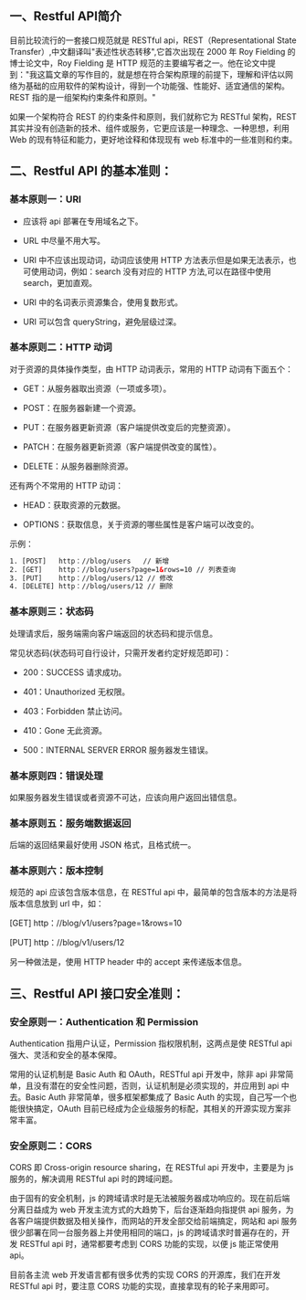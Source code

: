 
## 一、Restful API简介

目前比较流行的一套接口规范就是 RESTful api，REST（Representational State Transfer）,中文翻译叫"表述性状态转移",它首次出现在 2000 年 Roy Fielding 的博士论文中，Roy Fielding 是 HTTP 规范的主要编写者之一。他在论文中提到："我这篇文章的写作目的，就是想在符合架构原理的前提下，理解和评估以网络为基础的应用软件的架构设计，得到一个功能强、性能好、适宜通信的架构。REST 指的是一组架构约束条件和原则。"

如果一个架构符合 REST 的约束条件和原则，我们就称它为 RESTful 架构，REST 其实并没有创造新的技术、组件或服务，它更应该是一种理念、一种思想，利用 Web 的现有特征和能力，更好地诠释和体现现有 web 标准中的一些准则和约束。

## 二、Restful API 的基本准则：

### 基本原则一：URI

* 应该将 api 部署在专用域名之下。

* URL 中尽量不用大写。

* URI 中不应该出现动词，动词应该使用 HTTP 方法表示但是如果无法表示，也可使用动词，例如：search 没有对应的 HTTP 方法,可以在路径中使用 search，更加直观。

* URI 中的名词表示资源集合，使用复数形式。

* URI 可以包含 queryString，避免层级过深。


### 基本原则二：HTTP 动词

对于资源的具体操作类型，由 HTTP 动词表示，常用的 HTTP 动词有下面五个：

* GET：从服务器取出资源（一项或多项）。

* POST：在服务器新建一个资源。

* PUT：在服务器更新资源（客户端提供改变后的完整资源）。

* PATCH：在服务器更新资源（客户端提供改变的属性）。

* DELETE：从服务器删除资源。

还有两个不常用的 HTTP 动词：

* HEAD：获取资源的元数据。

* OPTIONS：获取信息，关于资源的哪些属性是客户端可以改变的。

示例：

```xml
1. [POST]   http：//blog/users   // 新增
2. [GET]    http：//blog/users?page=1&rows=10 // 列表查询
3. [PUT]    http：//blog/users/12 // 修改
4. [DELETE] http：//blog/users/12 // 删除
```

### 基本原则三：状态码

处理请求后，服务端需向客户端返回的状态码和提示信息。

常见状态码(状态码可自行设计，只需开发者约定好规范即可)：

* 200：SUCCESS 请求成功。

* 401：Unauthorized 无权限。

* 403：Forbidden 禁止访问。

* 410：Gone 无此资源。

* 500：INTERNAL SERVER ERROR 服务器发生错误。

### 基本原则四：错误处理

如果服务器发生错误或者资源不可达，应该向用户返回出错信息。

### 基本原则五：服务端数据返回

后端的返回结果最好使用 JSON 格式，且格式统一。

### 基本原则六：版本控制

规范的 api 应该包含版本信息，在 RESTful api 中，最简单的包含版本的方法是将版本信息放到 url 中，如：

[GET]    http：//blog/v1/users?page=1&rows=10

[PUT]    http：//blog/v1/users/12

另一种做法是，使用 HTTP header 中的 accept 来传递版本信息。

## 三、Restful API 接口安全准则：

### 安全原则一：Authentication 和 Permission

Authentication 指用户认证，Permission 指权限机制，这两点是使 RESTful api 强大、灵活和安全的基本保障。

常用的认证机制是 Basic Auth 和 OAuth，RESTful api 开发中，除非 api 非常简单，且没有潜在的安全性问题，否则，认证机制是必须实现的，并应用到 api 中去。Basic Auth 非常简单，很多框架都集成了 Basic Auth 的实现，自己写一个也能很快搞定，OAuth 目前已经成为企业级服务的标配，其相关的开源实现方案非常丰富。

### 安全原则二：CORS

CORS 即 Cross-origin resource sharing，在 RESTful api 开发中，主要是为 js 服务的，解决调用 RESTful api 时的跨域问题。

由于固有的安全机制，js 的跨域请求时是无法被服务器成功响应的。现在前后端分离日益成为 web 开发主流方式的大趋势下，后台逐渐趋向指提供 api 服务，为各客户端提供数据及相关操作，而网站的开发全部交给前端搞定，网站和 api 服务很少部署在同一台服务器上并使用相同的端口，js 的跨域请求时普遍存在的，开发 RESTful api 时，通常都要考虑到 CORS 功能的实现，以便 js 能正常使用 api。

目前各主流 web 开发语言都有很多优秀的实现 CORS 的开源库，我们在开发 RESTful api 时，要注意 CORS 功能的实现，直接拿现有的轮子来用即可。



